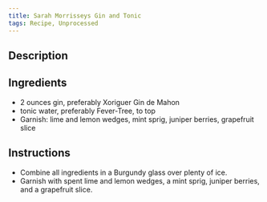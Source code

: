 ```yaml
---
title: Sarah Morrisseys Gin and Tonic
tags: Recipe, Unprocessed
---
```

## Description

## Ingredients
- 2 ounces gin, preferably Xoriguer Gin de Mahon
- tonic water, preferably Fever-Tree, to top
- Garnish: lime and lemon wedges, mint sprig, juniper berries, grapefruit slice
## Instructions
- Combine all ingredients in a Burgundy glass over plenty of ice.
- Garnish with spent lime and lemon wedges, a mint sprig, juniper berries, and a grapefruit slice.

